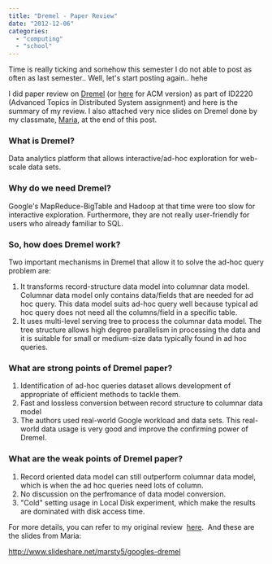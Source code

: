 ```yaml
---
title: "Dremel - Paper Review"
date: "2012-12-06"
categories: 
  - "computing"
  - "school"
---
```


Time is really ticking and somehow this semester I do not able to post as often as last semester.. Well, let's start posting again.. hehe

I did paper review on [Dremel](http://research.google.com/pubs/pub36632.html "Dremel") (or [here](http://dl.acm.org/citation.cfm?id=1920886 "Dremel ACM") for ACM version) as part of ID2220 (Advanced Topics in Distributed System assignment) and here is the summary of my review. I also attached very nice slides on Dremel done by my classmate, [Maria](http://www.linkedin.com/in/marsty5 "Maria's LinkedIn"), at the end of this post.

### What is Dremel?

Data analytics platform that allows interactive/ad-hoc exploration for web-scale data sets.

### Why do we need Dremel?

Google's MapReduce-BigTable and Hadoop at that time were too slow for interactive exploration. Furthermore, they are not really user-friendly for users who already familiar to SQL.

### So, how does Dremel work?

Two important mechanisms in Dremel that allow it to solve the ad-hoc query problem are:

1. It transforms record-structure data model into columnar data model. Columnar data model only contains data/fields that are needed for ad hoc query. This data model suits ad-hoc query well because typical ad hoc query does not need all the columns/field in a specific table.
2. It uses multi-level serving tree to process the columnar data model. The tree structure allows high degree parallelism in processing the data and it is suitable for small or medium-size data typically found in ad hoc queries.

### What are strong points of Dremel paper?

1. Identification of ad-hoc queries dataset allows development of appropriate of efficient methods to tackle them.
2. Fast and lossless conversion between record structure to columnar data model
3. The authors used real-world Google workload and data sets. This real-world data usage is very good and improve the confirming power of Dremel.

### What are the weak points of Dremel paper?

1. Record oriented data model can still outperform columnar data model, which is when the ad hoc queries need lots of column.
2. No discussion on the perfromance of data model conversion.
3. "Cold" setting usage in Local Disk experiment, which make the results are dominated with disk access time.

For more details, you can refer to my original review  [here]( http://www.slideshare.net/arinto/dremel-reviewrevised "Dremel review").  And these are the slides from Maria:

http://www.slideshare.net/marsty5/googles-dremel
